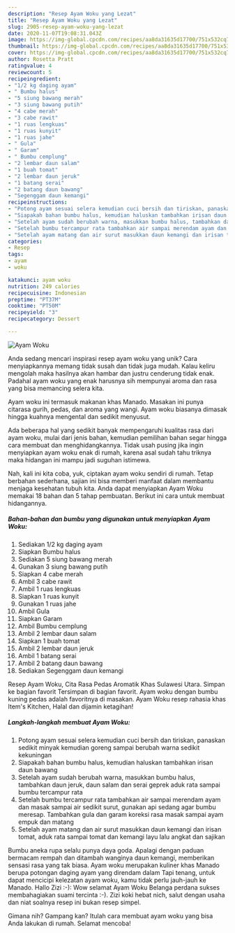 ```yaml
---
description: "Resep Ayam Woku yang Lezat"
title: "Resep Ayam Woku yang Lezat"
slug: 2905-resep-ayam-woku-yang-lezat
date: 2020-11-07T19:08:31.043Z
image: https://img-global.cpcdn.com/recipes/aa8da31635d17700/751x532cq70/ayam-woku-foto-resep-utama.jpg
thumbnail: https://img-global.cpcdn.com/recipes/aa8da31635d17700/751x532cq70/ayam-woku-foto-resep-utama.jpg
cover: https://img-global.cpcdn.com/recipes/aa8da31635d17700/751x532cq70/ayam-woku-foto-resep-utama.jpg
author: Rosetta Pratt
ratingvalue: 4
reviewcount: 5
recipeingredient:
- "1/2 kg daging ayam"
- " Bumbu halus"
- "5 siung bawang merah"
- "3 siung bawang putih"
- "4 cabe merah"
- "3 cabe rawit"
- "1 ruas lengkuas"
- "1 ruas kunyit"
- "1 ruas jahe"
- " Gula"
- " Garam"
- " Bumbu cemplung"
- "2 lembar daun salam"
- "1 buah tomat"
- "2 lembar daun jeruk"
- "1 batang serai"
- "2 batang daun bawang"
- "Segenggam daun kemangi"
recipeinstructions:
- "Potong ayam sesuai selera kemudian cuci bersih dan tiriskan, panaskan sedikit minyak kemudian goreng sampai berubah warna sedikit kekuningan"
- "Siapakah bahan bumbu halus, kemudian haluskan tambahkan irisan daun bawang"
- "Setelah ayam sudah berubah warna, masukkan bumbu halus, tambahkan daun jeruk, daun salam dan serai geprek aduk rata sampai bumbu tercampur rata"
- "Setelah bumbu tercampur rata tambahkan air sampai merendam ayam dan masak sampai air sedikit surut, gunakan api sedang agar bumbu meresap. Tambahkan gula dan garam koreksi rasa masak sampai ayam empuk dan matang"
- "Setelah ayam matang dan air surut masukkan daun kemangi dan irisan tomat, aduk rata sampai tomat dan kemangi layu lalu angkat dan sajikan"
categories:
- Resep
tags:
- ayam
- woku

katakunci: ayam woku 
nutrition: 249 calories
recipecuisine: Indonesian
preptime: "PT37M"
cooktime: "PT50M"
recipeyield: "3"
recipecategory: Dessert

---
```



![Ayam Woku](https://img-global.cpcdn.com/recipes/aa8da31635d17700/751x532cq70/ayam-woku-foto-resep-utama.jpg)

Anda sedang mencari inspirasi resep ayam woku yang unik? Cara menyiapkannya memang tidak susah dan tidak juga mudah. Kalau keliru mengolah maka hasilnya akan hambar dan justru cenderung tidak enak. Padahal ayam woku yang enak harusnya sih mempunyai aroma dan rasa yang bisa memancing selera kita.

Ayam woku ini termasuk makanan khas Manado. Masakan ini punya citarasa gurih, pedas, dan aroma yang wangi. Ayam woku biasanya dimasak hingga kuahnya mengental dan sedikit menyusut.

Ada beberapa hal yang sedikit banyak mempengaruhi kualitas rasa dari ayam woku, mulai dari jenis bahan, kemudian pemilihan bahan segar hingga cara membuat dan menghidangkannya. Tidak usah pusing jika ingin menyiapkan ayam woku enak di rumah, karena asal sudah tahu triknya maka hidangan ini mampu jadi suguhan istimewa.


Nah, kali ini kita coba, yuk, ciptakan ayam woku sendiri di rumah. Tetap berbahan sederhana, sajian ini bisa memberi manfaat dalam membantu menjaga kesehatan tubuh kita. Anda dapat menyiapkan Ayam Woku memakai 18 bahan dan 5 tahap pembuatan. Berikut ini cara untuk membuat hidangannya.

<!--inarticleads1-->

##### Bahan-bahan dan bumbu yang digunakan untuk menyiapkan Ayam Woku:

1. Sediakan 1/2 kg daging ayam
1. Siapkan  Bumbu halus
1. Sediakan 5 siung bawang merah
1. Gunakan 3 siung bawang putih
1. Siapkan 4 cabe merah
1. Ambil 3 cabe rawit
1. Ambil 1 ruas lengkuas
1. Siapkan 1 ruas kunyit
1. Gunakan 1 ruas jahe
1. Ambil  Gula
1. Siapkan  Garam
1. Ambil  Bumbu cemplung
1. Ambil 2 lembar daun salam
1. Siapkan 1 buah tomat
1. Ambil 2 lembar daun jeruk
1. Ambil 1 batang serai
1. Ambil 2 batang daun bawang
1. Sediakan Segenggam daun kemangi


Resep Ayam Woku, Cita Rasa Pedas Aromatik Khas Sulawesi Utara. Simpan ke bagian favorit Tersimpan di bagian favorit. Ayam woku dengan bumbu kuning pedas adalah favoritnya di masakan. Ayam Woku resep rahasia khas Item&#39;s Kitchen, Halal dan dijamin ketagihan! 

<!--inarticleads2-->

##### Langkah-langkah membuat Ayam Woku:

1. Potong ayam sesuai selera kemudian cuci bersih dan tiriskan, panaskan sedikit minyak kemudian goreng sampai berubah warna sedikit kekuningan
1. Siapakah bahan bumbu halus, kemudian haluskan tambahkan irisan daun bawang
1. Setelah ayam sudah berubah warna, masukkan bumbu halus, tambahkan daun jeruk, daun salam dan serai geprek aduk rata sampai bumbu tercampur rata
1. Setelah bumbu tercampur rata tambahkan air sampai merendam ayam dan masak sampai air sedikit surut, gunakan api sedang agar bumbu meresap. Tambahkan gula dan garam koreksi rasa masak sampai ayam empuk dan matang
1. Setelah ayam matang dan air surut masukkan daun kemangi dan irisan tomat, aduk rata sampai tomat dan kemangi layu lalu angkat dan sajikan


Bumbu aneka rupa selalu punya daya goda. Apalagi dengan paduan bermacam rempah dan ditambah wanginya daun kemangi, memberikan sensasi rasa yang tak biasa. Ayam woku merupakan kuliner khas Manado berupa potongan daging ayam yang direndam dalam Tapi tenang, untuk dapat mencicipi kelezatan ayam woku, kamu tidak perlu jauh-jauh ke Manado. Hallo Zizi :-): Wow selamat Ayam Woku Belanga perdana sukses membahagiakan suami tercinta :-). Zizi koki hebat nich, salut dengan usaha dan niat soalnya resep ini bukan resep simpel. 

Gimana nih? Gampang kan? Itulah cara membuat ayam woku yang bisa Anda lakukan di rumah. Selamat mencoba!
